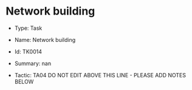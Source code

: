 # Network building

* Type: Task

* Name: Network building

* Id: TK0014

* Summary: nan

* Tactic: TA04
DO NOT EDIT ABOVE THIS LINE - PLEASE ADD NOTES BELOW